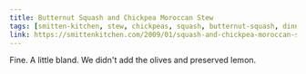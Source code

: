 ```yaml
---
title: Butternut Squash and Chickpea Moroccan Stew
tags: [smitten-kitchen, stew, chickpeas, squash, butternut-squash, dinner, fall, mediterranean]
link: https://smittenkitchen.com/2009/01/squash-and-chickpea-moroccan-stew/
---
```


Fine. A little bland. We didn't add the olives and preserved lemon.

